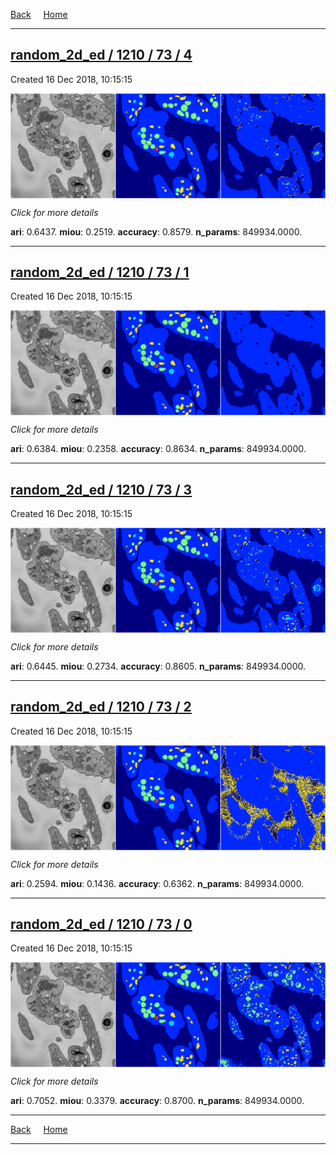 
[Back](..)&nbsp;&nbsp;&nbsp;&nbsp;&nbsp;[Home](https://leapmanlab.github.io/snapshots)

---

<div class="summary"><a href="4"><h2>random_2d_ed / 1210 / 73 / 4</h2></a><p>Created 16 Dec 2018, 10:15:15
</p><a href="4"><img src="4/media/summary.png" align="center"></a><p>
<i>Click for more details</i>
</p></div>

**ari**: 0.6437. **miou**: 0.2519. **accuracy**: 0.8579. **n_params**: 849934.0000. 

---

<div class="summary"><a href="1"><h2>random_2d_ed / 1210 / 73 / 1</h2></a><p>Created 16 Dec 2018, 10:15:15
</p><a href="1"><img src="1/media/summary.png" align="center"></a><p>
<i>Click for more details</i>
</p></div>

**ari**: 0.6384. **miou**: 0.2358. **accuracy**: 0.8634. **n_params**: 849934.0000. 

---

<div class="summary"><a href="3"><h2>random_2d_ed / 1210 / 73 / 3</h2></a><p>Created 16 Dec 2018, 10:15:15
</p><a href="3"><img src="3/media/summary.png" align="center"></a><p>
<i>Click for more details</i>
</p></div>

**ari**: 0.6445. **miou**: 0.2734. **accuracy**: 0.8605. **n_params**: 849934.0000. 

---

<div class="summary"><a href="2"><h2>random_2d_ed / 1210 / 73 / 2</h2></a><p>Created 16 Dec 2018, 10:15:15
</p><a href="2"><img src="2/media/summary.png" align="center"></a><p>
<i>Click for more details</i>
</p></div>

**ari**: 0.2594. **miou**: 0.1436. **accuracy**: 0.6362. **n_params**: 849934.0000. 

---

<div class="summary"><a href="0"><h2>random_2d_ed / 1210 / 73 / 0</h2></a><p>Created 16 Dec 2018, 10:15:15
</p><a href="0"><img src="0/media/summary.png" align="center"></a><p>
<i>Click for more details</i>
</p></div>

**ari**: 0.7052. **miou**: 0.3379. **accuracy**: 0.8700. **n_params**: 849934.0000. 

---

[Back](..)&nbsp;&nbsp;&nbsp;&nbsp;&nbsp;[Home](https://leapmanlab.github.io/snapshots)

---